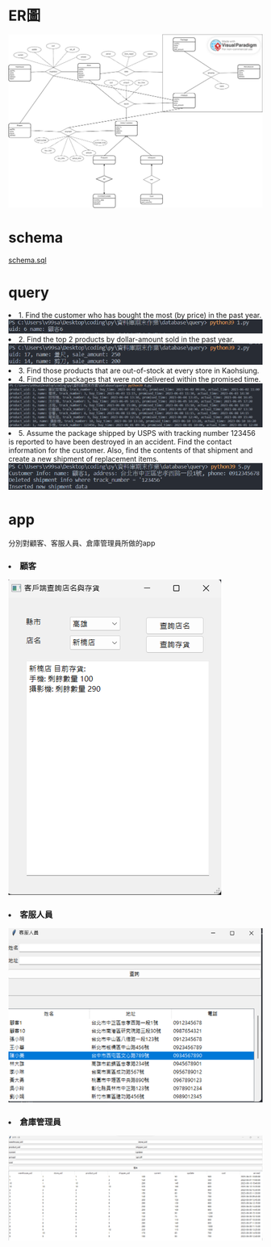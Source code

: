 <h1>ER圖</h1>
<img src= "prepare/db/db ER-diagram.jpg">
<h1>schema</h1>
<a href = "https://github.com/ian5030560/database/blob/main/prepare/db/schema.sql">schema.sql</a>
<h1>query</h1>
<li>1. Find the customer who has bought the most (by price) in the past year.</li>
<img src = "prepare/Untitled.png">
<li>2. Find the top 2 products by dollar-amount sold in the past year.</li>
<img src = "prepare/Untitled (1).png">
<li>3. Find those products that are out-of-stock at every store in Kaohsiung.</li>

<li>4. Find those packages that were not delivered within the promised time.</li>
<img src = "prepare/Untitled (2).png">
<li>5. Assume the package shipped by USPS with tracking number 123456 is reported to have been destroyed in an accident. 
Find the contact information for the customer. Also, find the contents of that shipment and create a new shipment of replacement items.
</li>
<img src = "prepare/Untitled (3).png">

<h1>app</h1>
<div>分別對顧客、客服人員、倉庫管理員所做的app</div>
<h3><li>顧客</li></h3>
<img src = "prepare/customer.png">
<h3><li>客服人員</li></h3>
<img src = "prepare/image.png">
<h3><li>倉庫管理員</li></h3>
<img src = "prepare/stock.png">
